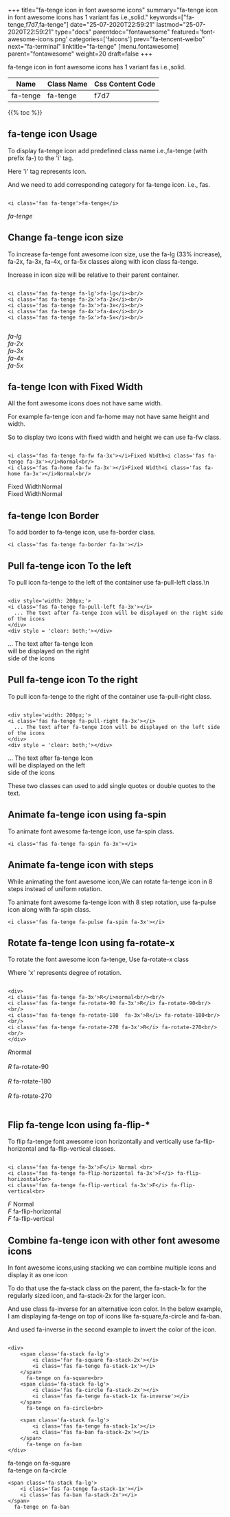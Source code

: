 +++
title="fa-tenge icon in font awesome icons"
summary="fa-tenge icon in font awesome icons has 1 variant fas i.e.,solid."
keywords=["fa-tenge,f7d7,fa-tenge"]
date="25-07-2020T22:59:21"
lastmod="25-07-2020T22:59:21"
type="docs"
parentdoc="fontawesome"
featured='font-awesome-icons.png'
categories=['faicons']
prev="fa-tencent-weibo"
next="fa-terminal"
linktitle="fa-tenge"
[menu.fontawesome]
parent="fontawesome"
weight=20
draft=false
+++


fa-tenge icon in font awesome icons has 1 variant fas i.e.,solid.

<div class='table-responsive'><table class='table'><thead><tr><th>Name</th><th>Class Name</th><th>Css Content Code</th></tr></thead><tbody><tr><td>fa-tenge</td><td>fa-tenge</td><td>f7d7</td></tr></tbody></table></div>


{{% toc %}}


## fa-tenge icon Usage

To display fa-tenge icon add predefined class name i.e.,fa-tenge (with prefix fa-) to the 'i' tag.

Here 'i' tag represents icon.

And we need to add corresponding category for fa-tenge icon. i.e., fas.


```

<i class='fas fa-tenge'>fa-tenge</i>
```

<i class='fas fa-tenge'>fa-tenge</i>




## Change fa-tenge icon size
To increase fa-tenge font awesome icon size, use the fa-lg (33% increase), fa-2x, fa-3x, fa-4x, or fa-5x classes along with icon class fa-tenge.

Increase in icon size will be relative to their parent container. 

```

<i class='fas fa-tenge fa-lg'>fa-lg</i><br/>
<i class='fas fa-tenge fa-2x'>fa-2x</i><br/>
<i class='fas fa-tenge fa-3x'>fa-3x</i><br/>
<i class='fas fa-tenge fa-4x'>fa-4x</i><br/>
<i class='fas fa-tenge fa-5x'>fa-5x</i><br/>
            
```

<i class='fas fa-tenge fa-lg'>fa-lg</i><br/>
<i class='fas fa-tenge fa-2x'>fa-2x</i><br/>
<i class='fas fa-tenge fa-3x'>fa-3x</i><br/>
<i class='fas fa-tenge fa-4x'>fa-4x</i><br/>
<i class='fas fa-tenge fa-5x'>fa-5x</i><br/>
            



## fa-tenge Icon with Fixed Width 

All the font awesome icons does not have same width.

For example fa-tenge icon and fa-home may not have same height and width.

So to display two icons with fixed width and height we can use fa-fw class.


```

<i class='fas fa-tenge fa-fw fa-3x'></i>Fixed Width<i class='fas fa-tenge fa-3x'></i>Normal<br/>
<i class='fas fa-home fa-fw fa-3x'></i>Fixed Width<i class='fas fa-home fa-3x'></i>Normal<br/>
```

<i class='fas fa-tenge fa-fw fa-3x'></i>Fixed Width<i class='fas fa-tenge fa-3x'></i>Normal<br/>
<i class='fas fa-home fa-fw fa-3x'></i>Fixed Width<i class='fas fa-home fa-3x'></i>Normal<br/>



## fa-tenge Icon Border 

To add border to fa-tenge icon, use fa-border class.


```
<i class='fas fa-tenge fa-border fa-3x'></i>

```
<i class='fas fa-tenge fa-border fa-3x'></i>





## Pull fa-tenge icon To the left

To pull icon fa-tenge to the left of the container use fa-pull-left class.\n

```

<div style='width: 200px;'>
<i class='fas fa-tenge fa-pull-left fa-3x'></i>
  ... The text after fa-tenge Icon will be displayed on the right side of the icons
</div>
<div style = 'clear: both;'></div>
```

<div style='width: 200px;'>
<i class='fas fa-tenge fa-pull-left fa-3x'></i>
  ... The text after fa-tenge Icon will be displayed on the right side of the icons
</div>
<div style = 'clear: both;'></div>




## Pull fa-tenge icon To the right
To pull icon fa-tenge to the right of the container use fa-pull-right class.

```

<div style='width: 200px;'>
<i class='fas fa-tenge fa-pull-right fa-3x'></i>
  ... The text after fa-tenge Icon will be displayed on the left side of the icons
</div>
<div style = 'clear: both;'></div>
```

<div style='width: 200px;'>
<i class='fas fa-tenge fa-pull-right fa-3x'></i>
  ... The text after fa-tenge Icon will be displayed on the left side of the icons
</div>
<div style = 'clear: both;'></div>

These two classes can used to add single quotes or double quotes to the text.


## Animate fa-tenge icon using fa-spin
To animate font awesome fa-tenge icon, use fa-spin class.

```
<i class='fas fa-tenge fa-spin fa-3x'></i>
```
<i class='fas fa-tenge fa-spin fa-3x'></i>




## Animate fa-tenge icon with steps
While animating the font awesome icon,We can rotate fa-tenge icon in 8 steps instead of uniform rotation.

To animate font awesome fa-tenge icon with 8 step rotation, use fa-pulse icon along with fa-spin class.


```
<i class='fas fa-tenge fa-pulse fa-spin fa-3x'></i>

```
<i class='fas fa-tenge fa-pulse fa-spin fa-3x'></i>





## Rotate fa-tenge Icon using fa-rotate-x
To rotate the font awesome icon fa-tenge, Use fa-rotate-x class

Where 'x' represents degree of rotation.


```

<div>
<i class='fas fa-tenge fa-3x'>R</i>normal<br/><br/>
<i class='fas fa-tenge fa-rotate-90 fa-3x'>R</i> fa-rotate-90<br/><br/> 
<i class='fas fa-tenge fa-rotate-180  fa-3x'>R</i> fa-rotate-180<br/><br/> 
<i class='fas fa-tenge fa-rotate-270 fa-3x'>R</i> fa-rotate-270<br/><br/>
</div>
```

<div>
<i class='fas fa-tenge fa-3x'>R</i>normal<br/><br/>
<i class='fas fa-tenge fa-rotate-90 fa-3x'>R</i> fa-rotate-90<br/><br/> 
<i class='fas fa-tenge fa-rotate-180  fa-3x'>R</i> fa-rotate-180<br/><br/> 
<i class='fas fa-tenge fa-rotate-270 fa-3x'>R</i> fa-rotate-270<br/><br/>
</div>




## Flip fa-tenge Icon using fa-flip-*
To flip fa-tenge font awesome icon horizontally and vertically use fa-flip-horizontal and fa-flip-vertical classes. 

```

<i class='fas fa-tenge fa-3x'>F</i> Normal <br>
<i class='fas fa-tenge fa-flip-horizontal fa-3x'>F</i> fa-flip-horizontal<br>
<i class='fas fa-tenge fa-flip-vertical fa-3x'>F</i> fa-flip-vertical<br>
```

<i class='fas fa-tenge fa-3x'>F</i> Normal <br>
<i class='fas fa-tenge fa-flip-horizontal fa-3x'>F</i> fa-flip-horizontal<br>
<i class='fas fa-tenge fa-flip-vertical fa-3x'>F</i> fa-flip-vertical<br>




## Combine fa-tenge icon with other font awesome icons
In font awesome icons,using stacking we can combine multiple icons and display it as one icon 

To do that use the fa-stack class on the parent, the fa-stack-1x for the regularly sized icon, and fa-stack-2x for the larger icon.

And use class fa-inverse for an alternative icon color. 
In the below example, I am displaying fa-tenge on top of icons like fa-square,fa-circle and fa-ban.

And used fa-inverse in the second example to invert the color of the icon.

```

<div>
    <span class='fa-stack fa-lg'>
        <i class='far fa-square fa-stack-2x'></i>
        <i class='fas fa-tenge fa-stack-1x'></i>
    </span>
      fa-tenge on fa-square<br>
    <span class='fa-stack fa-lg'>
        <i class='fas fa-circle fa-stack-2x'></i>
        <i class='fas fa-tenge fa-stack-1x fa-inverse'></i>
    </span>
      fa-tenge on fa-circle<br>

    <span class='fa-stack fa-lg'>
        <i class='fas fa-tenge fa-stack-1x'></i>
        <i class='fas fa-ban fa-stack-2x'></i>
    </span>
      fa-tenge on fa-ban
</div>
```

<div>
    <span class='fa-stack fa-lg'>
        <i class='far fa-square fa-stack-2x'></i>
        <i class='fas fa-tenge fa-stack-1x'></i>
    </span>
      fa-tenge on fa-square<br>
    <span class='fa-stack fa-lg'>
        <i class='fas fa-circle fa-stack-2x'></i>
        <i class='fas fa-tenge fa-stack-1x fa-inverse'></i>
    </span>
      fa-tenge on fa-circle<br>

    <span class='fa-stack fa-lg'>
        <i class='fas fa-tenge fa-stack-1x'></i>
        <i class='fas fa-ban fa-stack-2x'></i>
    </span>
      fa-tenge on fa-ban
</div>






